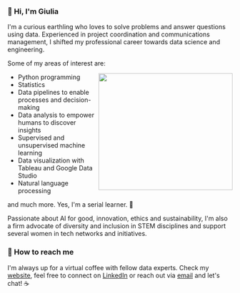 ### 🚀 Hi, I'm Giulia

I'm a curious earthling who loves to solve problems and answer questions using data. Experienced in project coordination and communications management, I shifted my professional career towards data science and engineering.

Some of my areas of interest are:


<img align="right" src="https://media.giphy.com/media/heIX5HfWgEYlW/giphy.gif" width="300" height="262" style="padding-bottom:20px" />

- Python programming
- Statistics
- Data pipelines to enable processes and decision-making
- Data analysis to empower humans to discover insights
- Supervised and unsupervised machine learning
- Data visualization with Tableau and Google Data Studio
- Natural language processing

and much more. Yes, I'm a serial learner. 🧠

Passionate about AI for good, innovation, ethics and sustainability, I'm also a firm advocate of diversity and inclusion in STEM disciplines and support several women in tech networks and initiatives.

### 💬 How to reach me 

I'm always up for a virtual coffee with fellow data experts. Check my [website](https://www.giuliabrambilla.com/), feel free to connect on [LinkedIn](https://www.linkedin.com/in/giuliabrambilla/) or reach out via [email](mailto:giuliabrambillapress@gmail.com) and let's chat! ☕️
